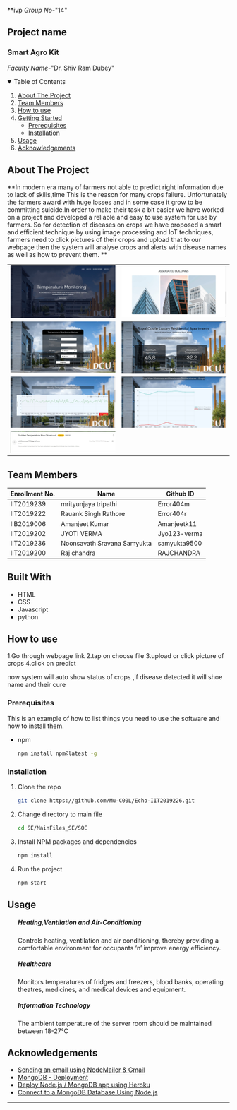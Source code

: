 **ivp
*Group No-*"14"
## Project name
### Smart Agro Kit

*Faculty Name-*"Dr. Shiv Ram Dubey"

<!-- TABLE OF CONTENTS -->
<details open="open">
  <summary>Table of Contents</summary>
  <ol>
    <li>
      <a href="#about-the-project">About The Project</a>
    </li>
    <li><a href="#team-members">Team Members</a></li>
    <li><a href="#How to use">How to use</a></li>
    <li>
      <a href="#getting-started">Getting Started</a>
      <ul>
        <li><a href="#prerequisites">Prerequisites</a></li>
        <li><a href="#installation">Installation</a></li>
      </ul>
    </li>
    <li><a href="#usage">Usage</a></li>
    <li><a href="#acknowledgements">Acknowledgements</a></li>
  </ol>
</details>

## About The Project

**In modern era many of farmers not able to predict right information due to lack of skills,time This is the reason for many crops failure. Unfortunately the farmers award with huge losses and in some case it grow to be committing suicide.In order to make their task a bit easier we have worked on a project and  developed a reliable and easy to use system for use by farmers. So for detection of diseases on crops we have proposed a smart and efficient technique by using image processing and IoT techniques, farmers need to click pictures of their crops and upload that to our webpage then the system will analyse crops and alerts with disease names as well as how to prevent them.
**

<table>
  <tr>
    <td valign="top"><img src="https://github.com/Mu-C00L/Echo-IIT2019226/blob/main/ProjectSS/Pic1.jpeg"></td>
    <td valign="top"><img src="https://github.com/Mu-C00L/Echo-IIT2019226/blob/main/ProjectSS/Pic2.jpeg"></td>
  </tr>
  <tr>
    <td valign="top"><img src="https://github.com/Mu-C00L/Echo-IIT2019226/blob/main/ProjectSS/Pic3.jpeg"></td>
    <td valign="top"><img src="https://github.com/Mu-C00L/Echo-IIT2019226/blob/main/ProjectSS/Pic4.jpeg"></td>
  </tr>
  <tr>
    <td valign="top"><img src="https://github.com/Mu-C00L/Echo-IIT2019226/blob/main/ProjectSS/Pic5.jpeg"></td>
    <td valign="top"><img src="https://github.com/Mu-C00L/Echo-IIT2019226/blob/main/ProjectSS/Pic6.jpeg"></td>
  </tr>
  <tr>
    <td valign="top"><img src="https://github.com/Mu-C00L/Echo-IIT2019226/blob/main/ProjectSS/Pic7.jpeg"></td>
  </tr>

 </table>

## Team Members
|   Enrollment No.  |   Name   | Github ID |
|   --------------  |   ----   | -------- |
|    IIT2019239  |  mrityunjaya tripathi  | Error404m |
|    IIT2019222  |   Rauank Singh Rathore  |Error404r |
|    IIB2019006  |   Amanjeet Kumar | Amanjeetk11 |
|    IIT2019202  |   JYOTI VERMA |Jyo123-verma |
|    IIT2019236  |  Noonsavath Sravana Samyukta | samyukta9500 |
|    IIT2019200  |   Raj chandra  |RAJCHANDRA |

## Built With
<ul>
  <li>HTML</li>
  <li>CSS</li>
  <li>Javascript</li>
  <li>python</li>
</ul>

<!-- How to use -->
## How to use
1.Go through webpage link
2.tap on choose file
3.upload or click picture of crops
4.click on predict

now system will auto show status of crops ,if disease detected it will shoe name and their cure


### Prerequisites

This is an example of how to list things you need to use the software and how to install them.
* npm
  ```sh
  npm install npm@latest -g
  ```

### Installation


1. Clone the repo
   ```sh
   git clone https://github.com/Mu-C00L/Echo-IIT2019226.git
   ```
2. Change directory to main file
   ```sh
   cd SE/MainFiles_SE/SOE
   ```
3. Install NPM packages and dependencies
   ```sh
   npm install
   ```
4. Run the project
   ```sh
   npm start
   ```
   
   
<!-- Usage -->
## Usage
<ul><h5>Heating,Ventilation and Air-Conditioning</h5>
Controls heating, ventilation and air conditioning, thereby providing a comfortable environment for occupants ‘n’ improve energy efficiency.<br>
<h5>Healthcare</h5>
Monitors temperatures of fridges and freezers, blood banks, operating theatres, medicines, and medical devices and equipment.<br>
<h5>Information Technology</h5>
The ambient temperature of the server room should be maintained between 18-27°C</ul>


<!-- Acknowledgements -->
## Acknowledgements
* [Sending an email using NodeMailer & Gmail](https://codeburst.io/sending-an-email-using-nodemailer-gmail-7cfa0712a799)
* [MongoDB - Deployment](https://www.tutorialspoint.com/mongodb/mongodb_deployment.htm)
* [Deploy Node.js / MongoDB app using Heroku](https://medium.com/make-school/how-to-deploy-your-node-js-mongodb-app-to-the-web-using-heroku-63d4bccf2675)
* [Connect to a MongoDB Database Using Node.js](https://www.mongodb.com/blog/post/quick-start-nodejs-mongodb--how-to-get-connected-to-your-database)





















---



